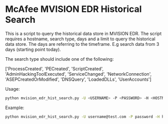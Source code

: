 # McAfee MVISION EDR Historical Search

This is a script to query the historical data store in MVISION EDR. The script requires a hostname, search type, days and a limit to query the historical data store. The days are referring to the timeframe. E.g search data from 3 days (starting point today).

The search type should include one of the following:

['ProcessCreated', 'PECreated', 'ScriptCreated', 'AdminHackingToolExecuted', 'ServiceChanged', 'NetworkConnection', 'ASEPCreatedOrModified', 'DNSQuery', 'LoadedDLLs', 'UserAccounts']

Usage:

```sh
python mvision_edr_hist_search.py -U <USERNAME> -P <PASSWORD> -H <HOSTNAME> -T <SEARCHTYPE> -D <DAYS> -L <MAX RESULTS>

```

Example:

```sh
python mvision_edr_hist_search.py -U username@test.com -P password -H hostname -T DNSQuery -D 1 -L 20
```
